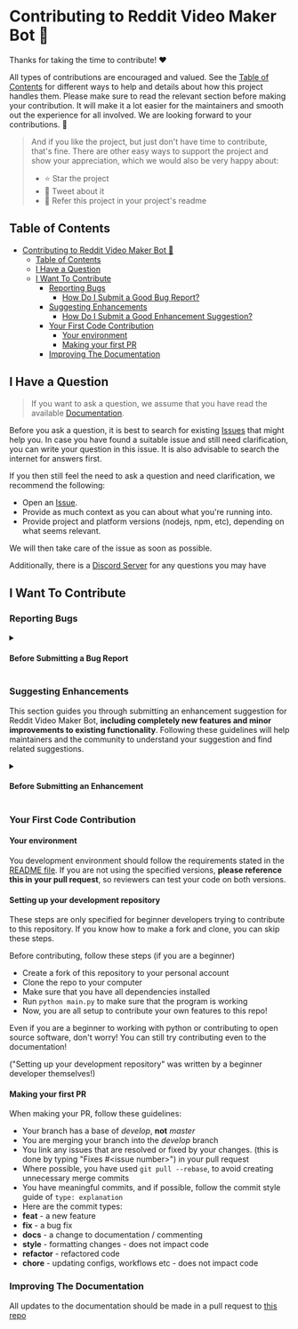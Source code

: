 
# Contributing to Reddit Video Maker Bot 🎥

Thanks for taking the time to contribute! ❤️

All types of contributions are encouraged and valued. See the [Table of Contents](#table-of-contents) for different ways to help and details about how this project handles them. Please make sure to read the relevant section before making your contribution. It will make it a lot easier for the maintainers and smooth out the experience for all involved. We are looking forward to your contributions. 🎉

> And if you like the project, but just don't have time to contribute, that's fine. There are other easy ways to support the project and show your appreciation, which we would also be very happy about:
>
> - ⭐ Star the project
> - 📣 Tweet about it
> - 🌲 Refer this project in your project's readme

## Table of Contents

- [Contributing to Reddit Video Maker Bot 🎥](#contributing-to-reddit-video-maker-bot-)
  - [Table of Contents](#table-of-contents)
  - [I Have a Question](#i-have-a-question)
  - [I Want To Contribute](#i-want-to-contribute)
    - [Reporting Bugs](#reporting-bugs)
      - [How Do I Submit a Good Bug Report?](#how-do-i-submit-a-good-bug-report)
    - [Suggesting Enhancements](#suggesting-enhancements)
      - [How Do I Submit a Good Enhancement Suggestion?](#how-do-i-submit-a-good-enhancement-suggestion)
    - [Your First Code Contribution](#your-first-code-contribution)
      - [Your environment](#your-environment)
      - [Making your first PR](#making-your-first-pr)
    - [Improving The Documentation](#improving-the-documentation)

## I Have a Question

> If you want to ask a question, we assume that you have read the available [Documentation](https://reddit-video-maker-bot.netlify.app/).

Before you ask a question, it is best to search for existing [Issues](https://github.com/romankurnovskii/RedditVideoMakerBotAlive/issues) that might help you. In case you have found a suitable issue and still need clarification, you can write your question in this issue. It is also advisable to search the internet for answers first.

If you then still feel the need to ask a question and need clarification, we recommend the following:

- Open an [Issue](https://github.com/romankurnovskii/RedditVideoMakerBotAlive/issues/new).
- Provide as much context as you can about what you're running into.
- Provide project and platform versions (nodejs, npm, etc), depending on what seems relevant.

We will then take care of the issue as soon as possible.

Additionally, there is a [Discord Server](https://discord.gg/swqtb7AsNQ) for any questions you may have

## I Want To Contribute

### Reporting Bugs

<details><summary><h4>Before Submitting a Bug Report</h4></summary>

A good bug report shouldn't leave others needing to chase you up for more information. Therefore, we ask you to investigate carefully, collect information and describe the issue in detail in your report. Please complete the following steps in advance to help us fix any potential bug as fast as possible.

- Make sure that you are using the latest version.
- Determine if your bug is really a bug and not an error on your side e.g., using incompatible environment components/versions (Make sure that you have read the [documentation](https://luka-hietala.gitbook.io/documentation-for-the-reddit-bot/). If you are looking for support, you might want to check [this section](#i-have-a-question)).
- To see if other users have experienced (and potentially already solved) the same issue you are having, check if there is not already a bug report existing for your bug or error in the [issues](https://github.com/romankurnovskii/RedditVideoMakerBotAlive/).
- Also make sure to search the internet (including Stack Overflow) to see if users outside of the GitHub community have discussed the issue - you probably aren't the first to get the error!
- Collect information about the bug:
  - Stack trace (Traceback) - preferably formatted in a code block.
  - OS, Platform and Version (Windows, Linux, macOS, x86, ARM)
  - Version of the interpreter, compiler, SDK, runtime environment, package manager, depending on what seems relevant.
  - Your input and the output
  - Is the issue reproducible? Does it exist in previous versions?

#### How Do I Submit a Good Bug Report?

We use GitHub issues to track bugs and errors. If you run into an issue with the project:

- Open an [Issue](https://github.com/romankurnovskii/RedditVideoMakerBotAlive/issues/new). (Since we can't be sure at this point whether it is a bug or not, we ask you not to talk about a bug yet and not to label the issue.)
- Explain the behavior you would expect and the actual behavior.
- Please provide as much context as possible and describe the _reproduction steps_ that someone else can follow to recreate the issue on their own. This usually includes your code. For good bug reports you should isolate the problem and create a reduced test case.
- Provide the information you collected in the previous section.

Once it's filed:

- The project team will label the issue accordingly.
- A team member will try to reproduce the issue with your provided steps. If there are no reproduction steps or no obvious way to reproduce the issue, the team will try to support you as best as they can, but you may not receive an instant.
- If the team discovers that this is an issue it will be marked `bug` or `error`, as well as possibly other tags relating to the nature of the error), and the issue will be left to be [implemented by someone](#your-first-code-contribution).
</details>

### Suggesting Enhancements

This section guides you through submitting an enhancement suggestion for Reddit Video Maker Bot, **including completely new features and minor improvements to existing functionality**. Following these guidelines will help maintainers and the community to understand your suggestion and find related suggestions.

<details><summary><h4>Before Submitting an Enhancement</h4></summary>

- Make sure that you are using the latest version.
- Read the [documentation](https://luka-hietala.gitbook.io/documentation-for-the-reddit-bot/) carefully and find out if the functionality is already covered, maybe by an individual configuration.
- Perform a [search](https://github.com/romankurnovskii/RedditVideoMakerBotAlive/issues) to see if the enhancement has already been suggested. If it has, add a comment to the existing issue instead of opening a new one.
- Find out whether your idea fits with the scope and aims of the project. It's up to you to make a strong case to convince the project's developers of the merits of this feature. Keep in mind that we want features that will be useful to the majority of our users and not just a small subset.

#### How Do I Submit a Good Enhancement Suggestion?

Enhancement suggestions are tracked as [GitHub issues](https://github.com/romankurnovskii/RedditVideoMakerBotAlive/issues).

- Use a **clear and descriptive title** for the issue to identify the suggestion.
- Provide a **step-by-step description of the suggested enhancement** in as many details as possible.
- **Describe the current behavior** and **explain which behavior you expected to see instead** and why. At this point you can also tell which alternatives do not work for you.
- You may want to **include screenshots and animated GIFs** which help you demonstrate the steps or point out the part which the suggestion is related to. You can use [this tool](https://www.cockos.com/licecap/) to record GIFs on macOS and Windows, and [this tool](https://github.com/colinkeenan/silentcast) or [this tool](https://github.com/GNOME/byzanz) on Linux. <!-- this should only be included if the project has a GUI -->
- **Explain why this enhancement would be useful** to most users. You may also want to point out the other projects that solved it better and which could serve as inspiration.

</details>

### Your First Code Contribution

#### Your environment

You development environment should follow the requirements stated in the [README file](README.md). If you are not using the specified versions, **please reference this in your pull request**, so reviewers can test your code on both versions.

#### Setting up your development repository

These steps are only specified for beginner developers trying to contribute to this repository.
If you know how to make a fork and clone, you can skip these steps.

Before contributing, follow these steps (if you are a beginner)

- Create a fork of this repository to your personal account
- Clone the repo to your computer
- Make sure that you have all dependencies installed
- Run `python main.py` to make sure that the program is working
- Now, you are all setup to contribute your own features to this repo!

Even if you are a beginner to working with python or contributing to open source software,
don't worry! You can still try contributing even to the documentation!

("Setting up your development repository" was written by a beginner developer themselves!)


#### Making your first PR

When making your PR, follow these guidelines:

- Your branch has a base of _develop_, **not** _master_
- You are merging your branch into the _develop_ branch
- You link any issues that are resolved or fixed by your changes. (this is done by typing "Fixes #\<issue number\>") in your pull request
- Where possible, you have used `git pull --rebase`, to avoid creating unnecessary merge commits
- You have meaningful commits, and if possible, follow the commit style guide of `type: explanation`
- Here are the commit types:
 - **feat** - a new feature
 - **fix** - a bug fix
 - **docs** - a change to documentation / commenting
 - **style** - formatting changes - does not impact code
 - **refactor** - refactored code
 - **chore** - updating configs, workflows etc - does not impact code

### Improving The Documentation

All updates to the documentation should be made in a pull request to [this repo](https://github.com/LukaHietala/RedditVideoMakerBot-website)
